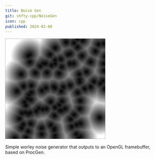 ```yaml
---
title: Noise Gen
git: shfty-cpp/NoiseGen
icon: cpp
published: 2024-02-08
---
```


![Generated Noise](screenshot.png)

Simple worley noise generator that outputs to an OpenGL framebuffer, based on ProcGen.

